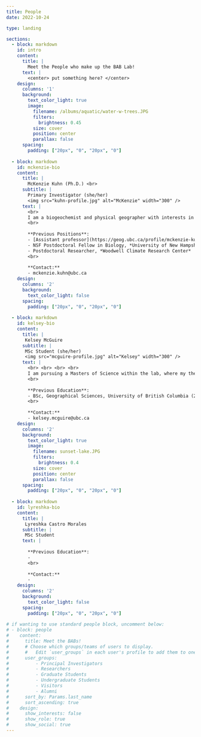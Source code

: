 ```yaml
---
title: People
date: 2022-10-24

type: landing

sections:
  - block: markdown
    id: intro
    content:
      title: |
        Meet the People who make up the BAB Lab!
      text: |
        <center> put something here? </center>
    design:
      columns: '1'
      background:
        text_color_light: true
        image:
          filename: /albums/aquatic/water-w-trees.JPG
          filters: 
            brightness: 0.45
          size: cover
          position: center
          parallax: false
      spacing:
        padding: ["20px", "0", "20px", "0"]
  
  - block: markdown
    id: mckenzie-bio
    content:
      title: | 
        McKenzie Kuhn (Ph.D.) <br>
      subtitle: |
        Primary Investigator (she/her)
        <img src="kuhn-profile.jpg" alt="McKenzie" width="300" />
      text: |
        <br> 
        I am a biogeochemist and physical geographer with interests in carbon and nutrient cycling in northern boreal and Arctic ecosystems.  From northern Sweden to western boreal Canada, I look to understand how climate change, including warming temperatures, wildfire, and permafrost thaw, will impact northern ecosystems. In my new role at UBC, I am most excited to share my love for northern research through mentoring undergraduate and graduate students. In my free time I love to explore the great outdoors via waterways and cycling. 
        <br> 
        
        **Previous Positions**:
        - [Assistant professor](https://geog.ubc.ca/profile/mckenzie-kuhn/), Geography Department, University of British Columbia (2024-)
        - NSF Postdoctoral Fellow in Biology, *University of New Hampshire*
        - Postdoctoral Researcher, *Woodwell Climate Research Center*
        <br>
        
        **Contact:**
        - mckenzie.kuhn@ubc.ca
    design:
      columns: '2'
      background:
        text_color_light: false
      spacing:
        padding: ["20px", "0", "20px", "0"]
        
  - block: markdown
    id: kelsey-bio
    content:
      title: | 
       Kelsey McGuire
      subtitle: |
       MSc Student (she/her)
       <img src="mcguire-profile.jpg" alt="Kelsey" width="300" />
      text: |
        <br> <br> <br> <br>
        I am pursuing a Masters of Science within the lab, where my thesis aims to understand how aquatic, mainly submerged and emergent, vegetation alters Methane dynamics in Kaska (Northern British Columbia) lakes. Before entering the lab, I earned a BSc in Geographical Sciences from the University of British Columbia. Outside of school, you can often find me listening to some music, curled up with a book, and staying out of the pesky Vancouver rain.
        <br> 
        
        **Previous Education**:
        - BSc, Geographical Sciences, University of British Columbia (2024)
        <br>
        
        **Contact:**
        - kelsey.mcguire@ubc.ca
    design:
      columns: '2'
      background:
        text_color_light: true
        image:
          filename: sunset-lake.JPG
          filters: 
            brightness: 0.4
          size: cover
          position: center
          parallax: false
      spacing:
        padding: ["20px", "0", "20px", "0"]
 
  - block: markdown
    id: lyreshka-bio
    content:
      title: | 
       Lyreshka Castro Morales
      subtitle: |
       MSc Student
      text: |
        
        **Previous Education**:
        - 
        <br>
        
        **Contact:**
        - 
    design:
      columns: '2'
      background:
        text_color_light: false
      spacing:
        padding: ["20px", "0", "20px", "0"]    
        
# if wanting to use standard people block, uncomment below:
# - block: people
#    content:
#      title: Meet the BABs!
#      # Choose which groups/teams of users to display.
#      #   Edit `user_groups` in each user's profile to add them to one or more of these groups.
#      user_groups:
#          - Principal Investigators
#          - Researchers
#          - Graduate Students
#          - Undergraduate Students
#          - Visitors
#          - Alumni
#      sort_by: Params.last_name
#      sort_ascending: true
#    design:
#      show_interests: false
#      show_role: true
#      show_social: true
---
```

